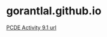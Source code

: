 # gorantlal.github.io
<a href="https://gorantlal.github.io/PCDE-Activity-9.1/"> PCDE Activity 9.1 url </a>
